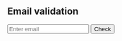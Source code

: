 <!DOCTYPE html>
<html lang="en">
<head>
    <meta charset="UTF-8">
    <meta name="viewport" content="width=device-width, initial-scale=1.0">
    <title>Document</title>
</head>
    <h2> Email validation</h2>
    <input type ="text" id="email" placeholder="Enter email">
    <button onclick="CheckEmail()">Check </button>
    <p id="out"></p>
    <script>
        function CheckEmail(){
            let email=document.getElementById("email").value;
            let pattern=/^[\w.-]+@[\w.-]+\.\w{2,3}$/;
            if (pattern.test(email)){
                document.getElementById("out").innerText= "valid email ✅";
            }
            else{
                document.getElementById("out").innerText= "Invalid email ❌";
            }
        
        }
    </script>
</body>
</html>

